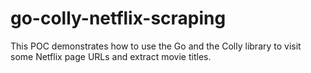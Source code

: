 # go-colly-netflix-scraping

This POC demonstrates how to use the Go and the Colly library to visit some Netflix page URLs and extract movie titles.
